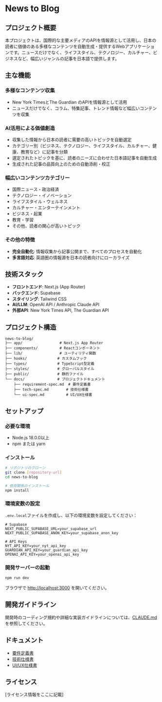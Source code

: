 # News to Blog

## プロジェクト概要
本プロジェクトは、国際的な主要メディアのAPIを情報源として活用し、日本の読者に価値のある多様なコンテンツを自動生成・提供するWebアプリケーションです。ニュースだけでなく、ライフスタイル、テクノロジー、カルチャー、ビジネスなど、幅広いジャンルの記事を日本語で提供します。

## 主な機能
### 多様なコンテンツ収集
- New York TimesとThe Guardian のAPIを情報源として活用
- ニュースだけでなく、コラム、特集記事、トレンド情報など幅広いコンテンツを収集

### AI活用による価値創造
- 収集した情報から日本の読者に需要の高いトピックを自動選定
- カテゴリー別（ビジネス、テクノロジー、ライフスタイル、カルチャー、健康、教育など）に記事を分類
- 選定されたトピックを基に、読者のニーズに合わせた日本語記事を自動生成
- 生成された記事の品質向上のための自動添削・校正

### 幅広いコンテンツカテゴリー
- 国際ニュース・政治経済
- テクノロジー・イノベーション
- ライフスタイル・ウェルネス
- カルチャー・エンターテインメント
- ビジネス・起業
- 教育・学習
- その他、読者の関心が高いトピック

### その他の特徴
- **完全自動化**: 情報収集から記事公開まで、すべてのプロセスを自動化
- **多言語対応**: 英語圏の情報源を日本の読者向けにローカライズ

## 技術スタック
- **フロントエンド**: Next.js (App Router)
- **バックエンド**: Supabase
- **スタイリング**: Tailwind CSS
- **AI/LLM**: OpenAI API / Anthropic Claude API
- **外部API**: New York Times API, The Guardian API

## プロジェクト構造
```
news-to-blog/
├── app/                 # Next.js App Router
├── components/          # Reactコンポーネント
├── lib/                 # ユーティリティ関数
├── hooks/              # カスタムフック
├── types/              # TypeScript型定義
├── styles/             # グローバルスタイル
├── public/             # 静的ファイル
└── docs/               # プロジェクトドキュメント
    ├── requirement-spec.md  # 要件定義書
    ├── tech-spec.md        # 技術仕様書
    └── ui-spec.md          # UI/UX仕様書
```

## セットアップ

### 必要な環境
- Node.js 18.0.0以上
- npm または yarn

### インストール
```bash
# リポジトリのクローン
git clone [repository-url]
cd news-to-blog

# 依存関係のインストール
npm install
```

### 環境変数の設定
`.env.local`ファイルを作成し、以下の環境変数を設定してください：

```env
# Supabase
NEXT_PUBLIC_SUPABASE_URL=your_supabase_url
NEXT_PUBLIC_SUPABASE_ANON_KEY=your_supabase_anon_key

# API Keys
NYT_API_KEY=your_nyt_api_key
GUARDIAN_API_KEY=your_guardian_api_key
OPENAI_API_KEY=your_openai_api_key
```

### 開発サーバーの起動
```bash
npm run dev
```

ブラウザで [http://localhost:3000](http://localhost:3000) を開いてください。

## 開発ガイドライン
開発時のコーディング規約や詳細な実装ガイドラインについては、[CLAUDE.md](./CLAUDE.md)を参照してください。

## ドキュメント
- [要件定義書](./docs/requirement-spec.md)
- [技術仕様書](./docs/tech-spec.md)
- [UI/UX仕様書](./docs/ui-spec.md)

## ライセンス
[ライセンス情報をここに記載]